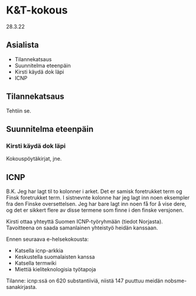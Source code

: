 # K&T-kokous

28.3.22

## Asialista


- Tilannekatsaus
- Suunnitelma eteenpäin
- Kirsti käydä dok läpi
- ICNP

## Tilannekatsaus
Tehtiin se.

## Suunnitelma eteenpäin
### Kirsti käydä dok läpi
Kokouspöytäkirjat, jne.

## ICNP

B.K.
Jeg har lagt til to kolonner i arket. Det er samisk foretrukket term og Finsk foretrukket term.
I sistnevnte kolonne har jeg lagt inn noen eksempler fra den Finske oversettelsen. Jeg har bare lagt inn noen få for å vise dere, og det er sikkert flere av disse termene som finne i den finske versjonen.
 
Kirsti ottaa yhteyttä Suomen ICNP-työryhmään (tiedot Norjasta). Tavoitteena on saada samanlainen yhteistyö heidän kanssaan.

Ennen seuraava e-helsekokousta:
- Katsella icnp-arkkia
- Keskustella suomalaisten  kanssa
- Katsella termwiki
- Miettiä kieliteknologisia työtapoja

Tilanne: icnp:ssä on 620 substantiiviä, niistä 147 puuttuu meidän nobsme-sanakirjasta.